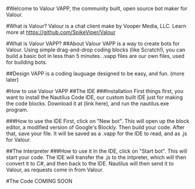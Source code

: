 #Welcome to Valour VAPP, the community built, open source bot maker for Valour.

#What is Valour?
Valour is a chat client make by Vooper Media, LLC. Learn more at https://github.com/SpikeViper/Valour

#What is Valour VAPP?
##About
Valour VAPP is a way to create bots for Valour. Using simple drag-and-drop coding blocks (like Scratch!), you can build a basic bot in less than 5 minutes. .vapp files are our own files, used for building bots. 

##Design
VAPP is a coding lauguage designed to be easy, and fun. (more later)

#How to use Valour VAPP
##The IDE
###Installation
First things first, you want to install the Nautilus Code IDE, our custom built IDE just for making the code blocks. Download it at (link here), and run the nautilus.exe program.

###How to use the IDE
First, click on "New bot". This will open up the block editor, a modified version of Google's Blockly. Then build your code. After that, save your file. It will be saved as a .vapp for the IDE to read, and as .js for Valour.

##The Interpreter
###How to use it
In the IDE, click on "Start bot". This will start your code. The IDE will transfer the .js to the intpreter, which will then convert it to C#, and then back to the IDE. Nautilus will then send it to Valour, as requests come in from Valour.

#The Code
COMING SOON
